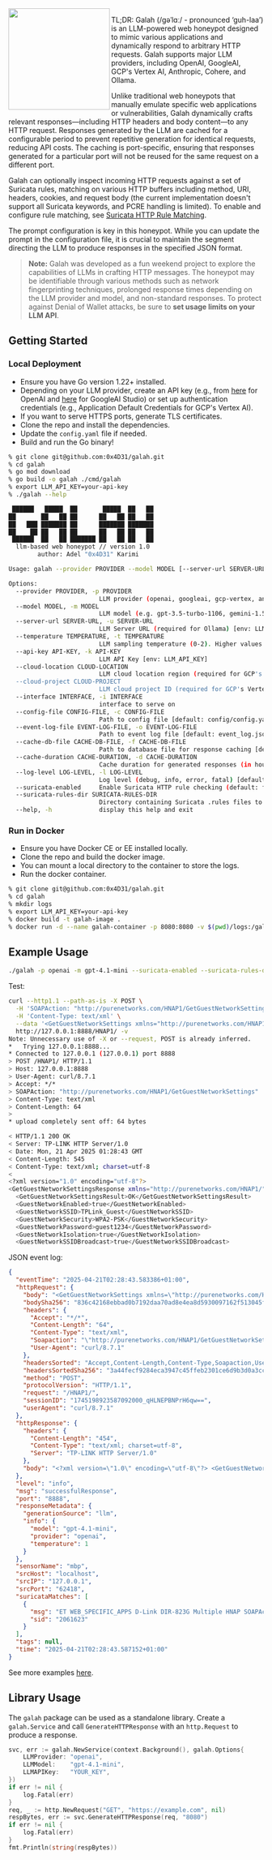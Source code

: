 <img align="left" src="docs/images/galah.png" width="200px">

TL;DR: Galah (/ɡəˈlɑː/ - pronounced ‘guh-laa’) is an LLM-powered web honeypot designed to mimic various applications and dynamically respond to arbitrary HTTP requests. Galah supports major LLM providers, including OpenAI, GoogleAI, GCP's Vertex AI, Anthropic, Cohere, and Ollama.

Unlike traditional web honeypots that manually emulate specific web applications or vulnerabilities, Galah dynamically crafts relevant responses—including HTTP headers and body content—to any HTTP request. Responses generated by the LLM are cached for a configurable period to prevent repetitive generation for identical requests, reducing API costs. The caching is port-specific, ensuring that responses generated for a particular port will not be reused for the same request on a different port.

Galah can optionally inspect incoming HTTP requests against a set of Suricata rules, matching on various HTTP buffers including method, URI, headers, cookies, and request body (the current implementation doesn't support all Suricata keywords, and PCRE handling is limited). To enable and configure rule matching, see [Suricata HTTP Rule Matching](docs/SURICATA.md).

The prompt configuration is key in this honeypot. While you can update the prompt in the configuration file, it is crucial to maintain the segment directing the LLM to produce responses in the specified JSON format.

> **Note:** Galah was developed as a fun weekend project to explore the capabilities of LLMs in crafting HTTP messages. The honeypot may be identifiable through various methods such as network fingerprinting techniques, prolonged response times depending on the LLM provider and model, and non-standard responses. To protect against Denial of Wallet attacks, be sure to **set usage limits on your LLM API**.

## Getting Started

### Local Deployment

- Ensure you have Go version 1.22+ installed.
- Depending on your LLM provider, create an API key (e.g., from [here](https://platform.openai.com/api-keys) for OpenAI and [here](https://aistudio.google.com/app/apikey) for GoogleAI Studio) or set up authentication credentials (e.g., Application Default Credentials for GCP's Vertex AI).
- If you want to serve HTTPS ports, generate TLS certificates.
- Clone the repo and install the dependencies.
- Update the `config.yaml` file if needed.
- Build and run the Go binary!

```bash
% git clone git@github.com:0x4D31/galah.git
% cd galah
% go mod download
% go build -o galah ./cmd/galah
% export LLM_API_KEY=your-api-key
% ./galah --help

 ██████   █████  ██       █████  ██   ██ 
██       ██   ██ ██      ██   ██ ██   ██ 
██   ███ ███████ ██      ███████ ███████ 
██    ██ ██   ██ ██      ██   ██ ██   ██ 
 ██████  ██   ██ ███████ ██   ██ ██   ██ 
  llm-based web honeypot // version 1.0
        author: Adel "0x4D31" Karimi

Usage: galah --provider PROVIDER --model MODEL [--server-url SERVER-URL] [--temperature TEMPERATURE] [--api-key API-KEY] [--cloud-location CLOUD-LOCATION] [--cloud-project CLOUD-PROJECT] [--interface INTERFACE] [--config-file CONFIG-FILE] [--rules-config-file RULES-CONFIG-FILE] [--event-log-file EVENT-LOG-FILE] [--cache-db-file CACHE-DB-FILE] [--cache-duration CACHE-DURATION] [--log-level LOG-LEVEL] [--suricata-enabled] [--suricata-rules-dir SURICATA-RULES-DIR]

Options:
  --provider PROVIDER, -p PROVIDER
                         LLM provider (openai, googleai, gcp-vertex, anthropic, cohere, ollama) [env: LLM_PROVIDER]
  --model MODEL, -m MODEL
                         LLM model (e.g. gpt-3.5-turbo-1106, gemini-1.5-pro-preview-0409) [env: LLM_MODEL]
  --server-url SERVER-URL, -u SERVER-URL
                         LLM Server URL (required for Ollama) [env: LLM_SERVER_URL]
  --temperature TEMPERATURE, -t TEMPERATURE
                         LLM sampling temperature (0-2). Higher values make the output more random [default: 1, env: LLM_TEMPERATURE]
  --api-key API-KEY, -k API-KEY
                         LLM API Key [env: LLM_API_KEY]
  --cloud-location CLOUD-LOCATION
                         LLM cloud location region (required for GCP's Vertex AI) [env: LLM_CLOUD_LOCATION]
  --cloud-project CLOUD-PROJECT
                         LLM cloud project ID (required for GCP's Vertex AI) [env: LLM_CLOUD_PROJECT]
  --interface INTERFACE, -i INTERFACE
                         interface to serve on
  --config-file CONFIG-FILE, -c CONFIG-FILE
                         Path to config file [default: config/config.yaml]
  --event-log-file EVENT-LOG-FILE, -o EVENT-LOG-FILE
                         Path to event log file [default: event_log.json]
  --cache-db-file CACHE-DB-FILE, -f CACHE-DB-FILE
                         Path to database file for response caching [default: cache.db]
  --cache-duration CACHE-DURATION, -d CACHE-DURATION
                         Cache duration for generated responses (in hours). Use 0 to disable caching, and -1 for unlimited caching (no expiration). [default: 24]
  --log-level LOG-LEVEL, -l LOG-LEVEL
                         Log level (debug, info, error, fatal) [default: info]
  --suricata-enabled     Enable Suricata HTTP rule checking (default: false)
  --suricata-rules-dir SURICATA-RULES-DIR
                         Directory containing Suricata .rules files to check HTTP requests against
  --help, -h             display this help and exit
```

### Run in Docker

- Ensure you have Docker CE or EE installed locally.
- Clone the repo and build the docker image.
- You can mount a local directory to the container to store the logs.
- Run the docker container.

```bash
% git clone git@github.com:0x4D31/galah.git
% cd galah
% mkdir logs
% export LLM_API_KEY=your-api-key
% docker build -t galah-image .
% docker run -d --name galah-container -p 8080:8080 -v $(pwd)/logs:/galah/logs -e LLM_API_KEY galah-image -o logs/galah.json -p openai -m gpt-3.5-turbo-1106
```

## Example Usage

```bash
./galah -p openai -m gpt-4.1-mini --suricata-enabled --suricata-rules-dir rules
```

Test:
```bash
curl --http1.1 --path-as-is -X POST \
  -H 'SOAPAction: "http://purenetworks.com/HNAP1/GetGuestNetworkSettings"' \
  -H 'Content-Type: text/xml' \
  --data '<GetGuestNetworkSettings xmlns="http://purenetworks.com/HNAP1/">' \
  http://127.0.0.1:8888/HNAP1/ -v
Note: Unnecessary use of -X or --request, POST is already inferred.
*   Trying 127.0.0.1:8888...
* Connected to 127.0.0.1 (127.0.0.1) port 8888
> POST /HNAP1/ HTTP/1.1
> Host: 127.0.0.1:8888
> User-Agent: curl/8.7.1
> Accept: */*
> SOAPAction: "http://purenetworks.com/HNAP1/GetGuestNetworkSettings"
> Content-Type: text/xml
> Content-Length: 64
> 
* upload completely sent off: 64 bytes

< HTTP/1.1 200 OK
< Server: TP-LINK HTTP Server/1.0
< Date: Mon, 21 Apr 2025 01:28:43 GMT
< Content-Length: 545
< Content-Type: text/xml; charset=utf-8
< 
<?xml version="1.0" encoding="utf-8"?>
<GetGuestNetworkSettingsResponse xmlns="http://purenetworks.com/HNAP1/">
  <GetGuestNetworkSettingsResult>OK</GetGuestNetworkSettingsResult>
  <GuestNetworkEnabled>true</GuestNetworkEnabled>
  <GuestNetworkSSID>TPLink_Guest</GuestNetworkSSID>
  <GuestNetworkSecurity>WPA2-PSK</GuestNetworkSecurity>
  <GuestNetworkPassword>guest1234</GuestNetworkPassword>
  <GuestNetworkIsolation>true</GuestNetworkIsolation>
  <GuestNetworkSSIDBroadcast>true</GuestNetworkSSIDBroadcast>
```

JSON event log:
```json
{
  "eventTime": "2025-04-21T02:28:43.583386+01:00",
  "httpRequest": {
    "body": "<GetGuestNetworkSettings xmlns=\"http://purenetworks.com/HNAP1/\">",
    "bodySha256": "836c42168ebbad0b7192daa70ad8e4ea8d5930097162f513045f5ecb6ae9d5bd",
    "headers": {
      "Accept": "*/*",
      "Content-Length": "64",
      "Content-Type": "text/xml",
      "Soapaction": "\"http://purenetworks.com/HNAP1/GetGuestNetworkSettings\"",
      "User-Agent": "curl/8.7.1"
    },
    "headersSorted": "Accept,Content-Length,Content-Type,Soapaction,User-Agent",
    "headersSortedSha256": "3a44fecf9284eca3947c45ffeb2301ce6d9b3d0a3cc5a7491ccea2b6ed61edaa",
    "method": "POST",
    "protocolVersion": "HTTP/1.1",
    "request": "/HNAP1/",
    "sessionID": "1745198923587092000_qHLNEPBNPrH6qw==",
    "userAgent": "curl/8.7.1"
  },
  "httpResponse": {
    "headers": {
      "Content-Length": "454",
      "Content-Type": "text/xml; charset=utf-8",
      "Server": "TP-LINK HTTP Server/1.0"
    },
    "body": "<?xml version=\"1.0\" encoding=\"utf-8\"?> <GetGuestNetworkSettingsResponse xmlns=\"http://purenetworks.com/HNAP1/\">   <GetGuestNetworkSettingsResult>OK</GetGuestNetworkSettingsResult>   <GuestNetworkEnabled>true</GuestNetworkEnabled>   <GuestNetworkSSID>TPLink_Guest</GuestNetworkSSID>   <GuestNetworkSecurity>WPA2-PSK</GuestNetworkSecurity>   <GuestNetworkPassword>guest1234</GuestNetworkPassword>   <GuestNetworkIsolation>true</GuestNetworkIsolation>   <GuestNetworkSSIDBroadcast>true</GuestNetworkSSIDBroadcast> </GetGuestNetworkSettingsResponse>"
  },
  "level": "info",
  "msg": "successfulResponse",
  "port": "8888",
  "responseMetadata": {
    "generationSource": "llm",
    "info": {
      "model": "gpt-4.1-mini",
      "provider": "openai",
      "temperature": 1
    }
  },
  "sensorName": "mbp",
  "srcHost": "localhost",
  "srcIP": "127.0.0.1",
  "srcPort": "62418",
  "suricataMatches": [
    {
      "msg": "ET WEB_SPECIFIC_APPS D-Link DIR-823G Multiple HNAP SOAPAction Endpoints Authentication Bypass",
      "sid": "2061623"
    }
  ],
  "tags": null,
  "time": "2025-04-21T02:28:43.587152+01:00"
}
```

See more examples [here](docs/EXAMPLES.md).
## Library Usage

The `galah` package can be used as a standalone library. Create a `galah.Service` and call `GenerateHTTPResponse` with an `http.Request` to produce a response.

```go
svc, err := galah.NewService(context.Background(), galah.Options{
    LLMProvider: "openai",
    LLMModel:    "gpt-4.1-mini",
    LLMAPIKey:   "YOUR_KEY",
})
if err != nil {
    log.Fatal(err)
}
req, _ := http.NewRequest("GET", "https://example.com", nil)
respBytes, err := svc.GenerateHTTPResponse(req, "8080")
if err != nil {
    log.Fatal(err)
}
fmt.Println(string(respBytes))
```


